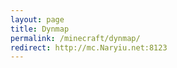```yaml
---
layout: page
title: Dynmap
permalink: /minecraft/dynmap/
redirect: http://mc.Naryiu.net:8123
---
```

